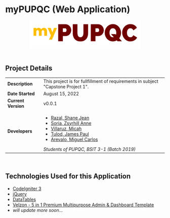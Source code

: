 # myPUPQC (Web Application)

<div align="center">
    <img src="public/images/mypupqc-logo.png" style="width:70%;">
</div>

<br />

## Project Details

|                     |                                                                                                                                                                                                                                                                                                                                                               |
| ------------------- | ------------------------------------------------------------------------------------------------------------------------------------------------------------------------------------------------------------------------------------------------------------------------------------------------------------------------------------------------------------- |
| **Description**     | This project is for fullfillment of requirements in subject "Capstone Project 1".                                                                                                                                                                                                                                                                             |
| **Date Started**    | August 15, 2022                                                                                                                                                                                                                                                                                                                                               |
| **Current Version** | v0.0.1                                                                                                                                                                                                                                                                                                                                                        |
| **Developers**      | <ul><li>[Razal, Shane Jean](https://github.com/chibbiichan)</li><li>[Soria, Zsyrhill Anne](https://github.com/Aexlin)</li><li>[Villaruz, Micah](https://github.com/micahvllz)</li><li>[Tulod, James Paul](https://github.com/polekstulod)</li><li>[Arevalo, Miguel Carlos](https://github.com/MicoAye13)</li></ul> _Students of PUPQC, BSIT 3-1 (Batch 2019)_ |

<br />

## Technologies Used for this Application

- [CodeIgniter 3](https://www.codeigniter.com/userguide3/index.html)
- [jQuery](https://api.jquery.com/)
- [DataTables](https://datatables.net/manual/)
- [Velzon - 5 in 1 Premium Multipurpose Admin & Dashboard Template](https://themesbrand.com/velzon/)
- _will update more soon..._

<br />

